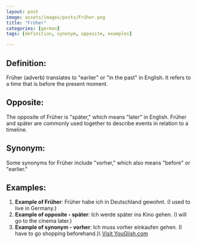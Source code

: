 ```yaml
---
layout: post
image: assets/images/posts/Früher.png
title: "Früher"
categories: [german]
tags: [definition, synonym, opposite, examples]

---
```


## Definition:
Früher (adverb) translates to "earlier" or "in the past" in English. It refers to a time that is before the present moment.

## Opposite:
The opposite of Früher is "später," which means "later" in English. Früher and später are commonly used together to describe events in relation to a timeline.

## Synonym:
Some synonyms for Früher include "vorher," which also means "before" or "earlier."

## Examples:
1. **Example of Früher**: Früher habe ich in Deutschland gewohnt. (I used to live in Germany.)
2. **Example of opposite - später**: Ich werde später ins Kino gehen. (I will go to the cinema later.)
3. **Example of synonym - vorher**: Ich muss vorher einkaufen gehen. (I have to go shopping beforehand.)\ <a id="yg-widget-0" class="youglish-widget" data-query="Früher" data-lang="german" data-components="8412" data-auto-start="0" data-bkg-color="theme_light" data-title="How%20to%20pronounce%20Früher%20in%20German"  rel="nofollow" href="https://youglish.com">Visit YouGlish.com</a><script async src="https://youglish.com/public/emb/widget.js" charset="utf-8"></script>
